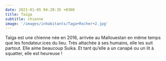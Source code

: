 ```yaml
---
date: 2021-01-05 04:20:35 +0300
title: Taïga
subtitle: chienne
image: '/images/inhabitants/Taga+Rocher+2.jpg'
---
```


Taïga est une chienne née en 2016, arrivée au Mallouestan en même temps que les fondateur.ices du lieu. Très attachée à ses humains, elle les suit partout. Elle aime beaucoup Suika. Et tant qu’elle a un canapé ou un lit à squatter, elle est heureuse !